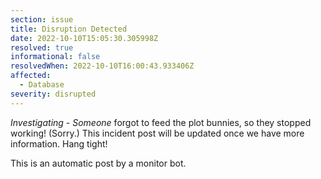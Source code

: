 ```yaml
---
section: issue
title: Disruption Detected
date: 2022-10-10T15:05:30.305998Z
resolved: true
informational: false
resolvedWhen: 2022-10-10T16:00:43.933406Z
affected:
  - Database
severity: disrupted
---
```

*Investigating* - _Someone_ forgot to feed the plot bunnies, so they stopped working! (Sorry.) This incident post will be updated once we have more information. Hang tight!

This is an automatic post by a monitor bot.
        